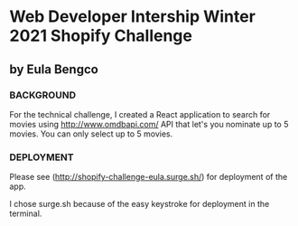 # Web Developer Intership Winter 2021 Shopify Challenge

## by Eula Bengco

### BACKGROUND

For the technical challenge, I created a React application to search for movies using http://www.omdbapi.com/ API that let's you nominate up to 5 movies. You can only select up to 5 movies.

### DEPLOYMENT

Please see (http://shopify-challenge-eula.surge.sh/) for deployment of the app.

I chose surge.sh because of the easy keystroke for deployment in the terminal.

